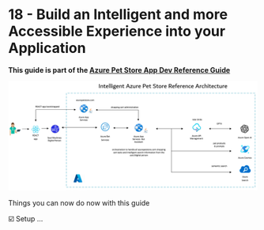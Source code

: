 # 18 - Build an Intelligent and more Accessible Experience into your Application

**This guide is part of the [Azure Pet Store App Dev Reference Guide](../README.md)**

![](../intelligent_petstore_architecture.png)

Things you can now do now with this guide

☑️ Setup ...
